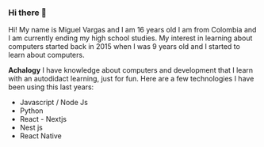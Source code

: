 ### Hi there 👋

Hi! My name is Miguel Vargas and I am 16 years old
I am from Colombia and I am currently ending my high school studies.
My interest in learning about computers started back in 2015 when I was 9 years old
and I started to learn about computers.

**Achalogy** 
I have knowledge about computers and development that I learn with an autodidact learning, just for fun. Here are a few technologies I have been using this last years:

  * Javascript / Node Js
  * Python
  * React - Nextjs
  * Nest js
  * React Native
